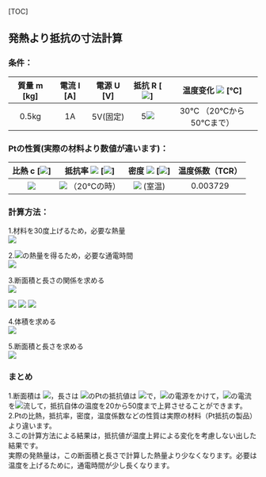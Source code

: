 [TOC]

## 発熱より抵抗の寸法計算

### 条件：
| 質量 m [kg] | 電流 I [A] | 電源 U [V] | 抵抗 R [<img src="http://latex.codecogs.com/gif.latex?\Omega">] | 温度变化 <img src="http://latex.codecogs.com/gif.latex?\Delta T"> [℃] |
| :---------: | :--------: | :--------: | :---------------: | :---------------------: |
|    0.5kg    |     1A     |  5V(固定)  |     5<img src="http://latex.codecogs.com/gif.latex?\Omega">     | 30℃ （20℃から50℃まで）  |

### Ptの性質(実際の材料より数値が違います)：
| 比熱 c [<img src="http://latex.codecogs.com/gif.latex?J/(kg·℃ )">] |      抵抗率 <img src="http://latex.codecogs.com/gif.latex?\rho_1"> [<img src="http://latex.codecogs.com/gif.latex? \Omega · m">]       | 密度 <img src="http://latex.codecogs.com/gif.latex?\rho_2"> [<img src="http://latex.codecogs.com/gif.latex?g/cm^3">] | 温度係数（TCR） |
| :------------------: | :----------------------------------------: | :----------------------: | :-------------: |
|    <img src="http://latex.codecogs.com/gif.latex?135J/(kg·℃ )">    | <img src="http://latex.codecogs.com/gif.latex?10.6\times10^{-8} \Omega · m"> （20℃の時） |  <img src="http://latex.codecogs.com/gif.latex? 21.45g/cm^3"> (室温)   |    0.003729     |

### 計算方法：

1.材料を30度上げるため，必要な熱量  
![](assets/1/20180402-c53adbf7.png)  


2.<img src="http://latex.codecogs.com/gif.latex?Q">の熱量を得るため，必要な通電時間    
![](assets/1/20180402-eb990ae6.png)  

3.断面積と長さの関係を求める  
<img src="http://latex.codecogs.com/gif.latex?R=\frac{\rho_1L}{S}">  

<img src="http://latex.codecogs.com/gif.latex? {\frac{L(長さ)}{S(断面積)}}=\frac{R}{\rho_1(抵抗率)}">  

<img src="http://latex.codecogs.com/gif.latex? {\frac{L}{S}}=\frac{5}{10.6\times10^{-8}}=47169811.32">    
<img src="http://latex.codecogs.com/gif.latex?\boxed L=47169811.32\times S">  

4.体積を求める  
![](assets/1/20180402-f3dba668.png)  

5.断面積と長さを求める  
![](assets/1/20180402-c13c989f.png)  

### まとめ

1.断面積は <img src="http://latex.codecogs.com/gif.latex?7.0297\times10^{-7}[m^2]">，長さは <img src="http://latex.codecogs.com/gif.latex?33.159[m]">のPtの抵抗値は <img src="http://latex.codecogs.com/gif.latex?5\Omega">で，<img src="http://latex.codecogs.com/gif.latex?5V">の電源をかけて，<img src="http://latex.codecogs.com/gif.latex?1A">の電流を<img src="http://latex.codecogs.com/gif.latex?405s">流して，抵抗自体の温度を20から50度まで上昇させることができます。  
2.Ptの比熱，抵抗率，密度，温度係数などの性質は実際の材料（Pt抵抗の製品）より違います。  
3.この計算方法による結果は，抵抗値が温度上昇による変化を考慮しない出した結果です。   
   実際の発熱量は，この断面積と長さで計算した熱量より少なくなります。必要は温度を上げるために，通電時間が少し長くなります。  

